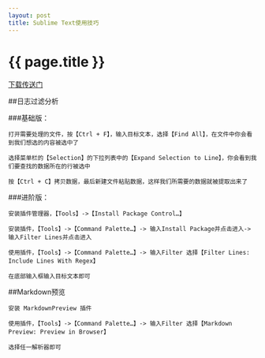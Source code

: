 ```yaml
---
layout: post
title: Sublime Text使用技巧
---
```

# {{ page.title }}

[下载传送门](http://www.sublimetext.com/3)

##日志过滤分析

###基础版：

	打开需要处理的文件，按【Ctrl + F】，输入目标文本，选择【Find All】，在文件中你会看到我们想选的内容被选中了

	选择菜单栏的【Selection】的下拉列表中的【Expand Selection to Line】，你会看到我们要查找的数据所在的行被选中

	按【Ctrl + C】拷贝数据，最后新建文件粘贴数据，这样我们所需要的数据就被提取出来了

###进阶版：

	安装插件管理器，【Tools】->【Install Package Control…】

	安装插件，【Tools】->【Command Palette…】-> 输入Install Package并点击进入-> 输入Filter Lines并点击进入

	使用插件，【Tools】->【Command Palette…】-> 输入Filter 选择【Filter Lines: Include Lines With Regex】

	在底部输入框输入目标文本即可

##Markdown预览

	安装 MarkdownPreview 插件

	使用插件，【Tools】->【Command Palette…】-> 输入Filter 选择【Markdown Preview: Preview in Browser】

	选择任一解析器即可

